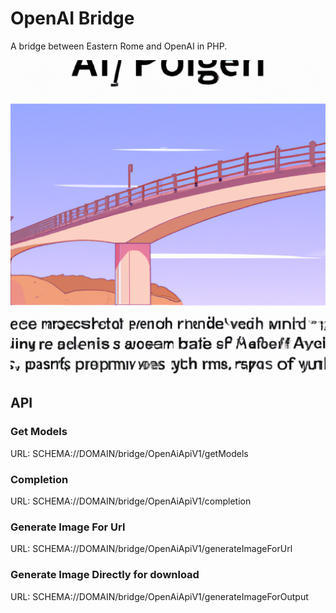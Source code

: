 # OpenAI Bridge

A bridge between Eastern Rome and OpenAI in PHP.

![designed by OpenAI DALL-E](./docs/img.png)

## API

### Get Models

URL: SCHEMA://DOMAIN/bridge/OpenAiApiV1/getModels

### Completion

URL: SCHEMA://DOMAIN/bridge/OpenAiApiV1/completion

### Generate Image For Url

URL: SCHEMA://DOMAIN/bridge/OpenAiApiV1/generateImageForUrl

### Generate Image Directly for download

URL: SCHEMA://DOMAIN/bridge/OpenAiApiV1/generateImageForOutput